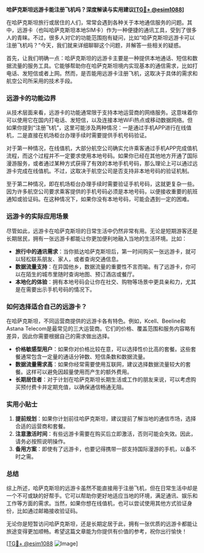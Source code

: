 **哈萨克斯坦远游卡能注册飞机吗？深度解读与实用建议[[TG💪+ @esim1088](https://t.me/s/esim1088)]**

在哈萨克斯坦旅行或居住的人们，常常会遇到各种关于本地通信服务的问题。其中，远游卡（也叫哈萨克斯坦本地SIM卡）作为一种便捷的通讯工具，受到了很多人的青睐。不过，很多人对它的功能范围抱有疑问，比如“哈萨克斯坦远游卡可以注册飞机吗？”今天，我们就来详细聊聊这个问题，并解答一些相关的疑惑。

首先，让我们明确一点：哈萨克斯坦的远游卡主要是一种提供本地通话、短信和数据流量的服务工具。它能够帮助你在哈萨克斯坦境内实现基本的通信需求，比如打电话、发短信或者上网。然而，是否能用远游卡注册飞机，这取决于具体的需求和航空公司所采用的技术手段。

### 远游卡的功能边界

从技术层面来看，远游卡的功能通常限于支持本地运营商的网络服务。这意味着你可以使用它在国内打电话、发短信，以及连接本地WiFi热点或移动数据网络。但如果你提到“注册飞机”，这里可能涉及两种情况：一是通过手机APP进行在线值机，二是直接在机场柜台办理手续时需要提供手机号码验证。

对于第一种情况，在线值机，大部分航空公司确实允许乘客通过手机APP完成值机流程，而这个过程并不一定要求使用本地号码。如果你已经在其他地方开通了国际漫游服务，或者通过某种方式获得了有效的本地手机号码，那么理论上可以通过远游卡完成在线值机。不过，这取决于航空公司是否支持非本地号码的验证机制。

至于第二种情况，即在机场柜台办理手续时需要验证手机号码，这就更复杂一些。因为许多航空公司要求乘客提供的手机号码必须是本地号码，以便接收重要的航班通知或验证码。在这种情况下，如果你没有本地号码，可能会遇到一定的困难。

### 远游卡的实际应用场景

尽管如此，远游卡在哈萨克斯坦的日常生活中仍然非常有用。无论是短期游客还是长期居民，拥有一张远游卡都能让你更加便利地融入当地的生活环境。比如：

- **旅行中的通讯需求**：当你抵达哈萨克斯坦后，第一时间购买一张远游卡，就可以轻松联系朋友、家人，或者查询交通信息。
- **数据流量支持**：在异国他乡，数据流量的重要性不言而喻。有了远游卡，你可以在陌生的城市里随时查询地图、预订酒店或餐厅。
- **本地化的体验**：拥有本地号码会让你在社交、购物等场景中更具亲和力，尤其是在需要出示手机号码的情况下。

### 如何选择适合自己的远游卡？

在哈萨克斯坦，不同运营商提供的远游卡各有特色。例如，Kcell、Beeline和Astana Telecom是最常见的三大运营商。它们的价格、覆盖范围和服务内容略有差异，因此你需要根据自己的需求做出选择。

- **价格敏感型用户**：如果你对价格比较在意，可以选择性价比高的套餐。这些套餐通常包含一定量的通话分钟数、短信条数和数据流量。
- **数据流量需求高**：如果你经常需要使用互联网，建议选择数据流量较大的套餐。这样可以避免因超量使用而产生的额外费用。
- **长期居住者**：对于计划在哈萨克斯坦长期生活或工作的朋友来说，可以考虑购买预付费卡并定期充值，以确保通信畅通无阻。

### 实用小贴士

1. **提前规划**：如果你计划前往哈萨克斯坦，建议提前了解当地的通信市场，选择合适的运营商和套餐。
2. **注意激活时间**：有些远游卡需要在购买后立即激活，否则可能会失效。因此，请务必按照说明操作。
3. **备用方案**：即使有了远游卡，也要记得携带一部支持国际漫游的手机，以备不时之需。

### 总结

综上所述，哈萨克斯坦的远游卡虽然不能直接用于注册飞机，但在日常生活中却是一个不可或缺的好帮手。它可以帮助你更好地适应当地的环境，满足通讯、娱乐和工作等方面的需求。当然，如果你想在线值机，也可以尝试使用其他方式验证身份，比如通过邮箱接收验证码。

无论你是短暂访问哈萨克斯坦，还是长期定居于此，拥有一张优质的远游卡都能让旅途变得更加顺畅。希望这篇文章能为你提供有价值的参考，祝你出行愉快！

[[TG💪+ @esim1088](https://t.me/s/esim1088) ![Image](https://i.postimg.cc/4NQfJmqS/Snipaste-2025-05-13-00-14-12.png)]